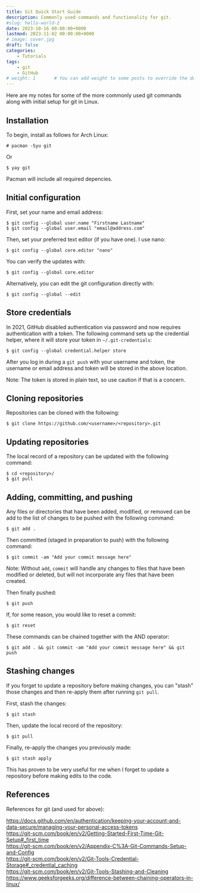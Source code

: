 ```yaml
---
title: Git Quick Start Guide
description: Commonly used commands and functionality for git.
#slug: hello-world-2
date: 2023-10-16 00:00:00+0000
lastmod: 2023-11-02 00:00:00+0000
# image: cover.jpg
draft: false
categories:
    - Tutorials
tags:
    - git
    - GitHub
# weight: 1       # You can add weight to some posts to override the default sorting (date descending)
---
```


Here are my notes for some of the more commonly used git commands along with initial setup for git in Linux.

## Installation

To begin, install as follows for Arch Linux:

    # pacman -Syu git

Or

    $ yay git

Pacman will include all required depencies.

## Initial configuration

First, set your name and email address:

    $ git config --global user.name "Firstname Lastname"
    $ git config --global user.email "email@address.com"

Then, set your preferred text editor (if you have one). I use nano:

    $ git config --global core.editor "nano"

You can verify the updates with:

    $ git config --global core.editor

Alternatively, you can edit the git configuration directly with:

    $ git config --global --edit

## Store credentials

In 2021, GitHub disabled authentication via password and now requires authentication with a token. The following command sets up the credential helper, where it will store your token in `~/.git-credentials`:

    $ git config --global credential.helper store

After you log in during a `git push` with your username and token, the username or email address and token will be stored in the above location.

Note: The token is stored in plain text, so use caution if that is a concern.

## Cloning repositories

Repositories can be cloned with the following:

    $ git clone https://github.com/<username>/<repository>.git

## Updating repositories

The local record of a repository can be updated with the following command:

    $ cd <repository>/
    $ git pull

## Adding, committing, and pushing

Any files or directories that have been added, modified, or removed can be add to the list of changes to be pushed with the following command:

    $ git add .

Then committed (staged in preparation to push) with the following command:

    $ git commit -am "Add your commit message here"

Note: Without `add`, `commit` will handle any changes to files that have been modified or deleted, but will not incorporate any files that have been created.

Then finally pushed:

    $ git push

If, for some reason, you would like to reset a commit:

    $ git reset

These commands can be chained together with the AND operator:

    $ git add . && git commit -am "Add your commit message here" && git push

## Stashing changes

If you forget to update a repository before making changes, you can "stash" those changes and then re-apply them after running `git pull`.

First, stash the changes:

    $ git stash

Then, update the local record of the repository:

    $ git pull

Finally, re-apply the changes you previously made:

    $ git stash apply

This has proven to be very useful for me when I forget to update a repository before making edits to the code.

## References

References for git (and used for above):

https://docs.github.com/en/authentication/keeping-your-account-and-data-secure/managing-your-personal-access-tokens</br>
https://git-scm.com/book/en/v2/Getting-Started-First-Time-Git-Setup#_first_time</br>
https://git-scm.com/book/en/v2/Appendix-C%3A-Git-Commands-Setup-and-Config</br>
https://git-scm.com/book/en/v2/Git-Tools-Credential-Storage#_credential_caching</br>
https://git-scm.com/book/en/v2/Git-Tools-Stashing-and-Cleaning</br>
https://www.geeksforgeeks.org/difference-between-chaining-operators-in-linux/